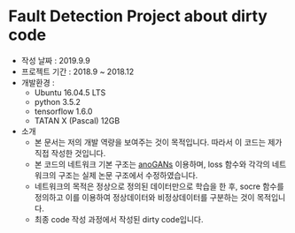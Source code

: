 # Fault Detection Project about dirty code


- 작성 날짜 : 2019.9.9
- 프로젝트 기간 : 2018.9 ~ 2018.12
- 개발환경 :
  - Ubuntu 16.04.5 LTS
  - python 3.5.2
  - tensorflow 1.6.0
  - TATAN X (Pascal) 12GB
- 소개
  - 본 문서는 저의 개발 역량을 보여주는 것이 목적입니다. 따라서 이 코드는 제가 직접 작성한 것입니다.   
  - 본 코드의 네트워크 기본 구조는 [anoGANs](https://arxiv.org/pdf/1703.05921) 이용하며, loss 함수와 각각의 네트워크의 구조는 실제 논문 구조에서 수정하였습니다.
  - 네트워크의 목적은 정상으로 정의된 데이터만으로 학습을 한 후, socre 함수를 정의하고 이를 이용하여 정상데이터와 비정상데이터를 구분하는 것이 목적입니다.
  - 최종 code 작성 과정에서 작성된 dirty code입니다.
